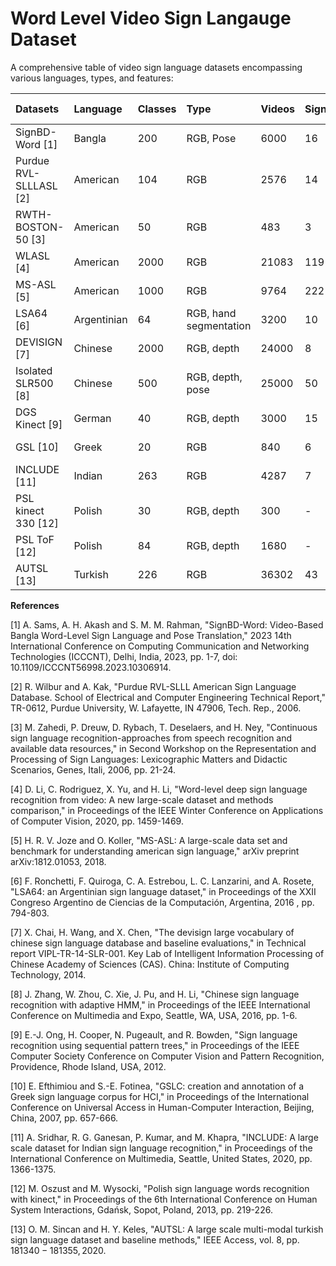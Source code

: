# Word Level Video Sign Langauge Dataset 

A comprehensive table of video sign language datasets encompassing various languages, types, and features:

| Datasets | Language | Classes | Type | Videos | Signers | Availibility | Dataset link |
| :--- | :--- | :--- | :--- | :--- | :--- | :--- | :--- |
| SignBD-Word [1] | Bangla | 200 | RGB, Pose | 6000 | 16 | Public | [Link to Dataset](https://sites.google.com/view/signbd-word/dataset)
| Purdue RVL-SLLLASL [2]| American | 104 | RGB | 2576 | 14 | Public | [Link to Dataset](https://engineering.purdue.edu/RVL/Database/ASL/asl-database-front.htm)
| RWTH-BOSTON-50 [3] | American | 50 | RGB | 483 | 3 | Public | [Link to Dataset](https://www-i6.informatik.rwth-aachen.de/aslr/database-rwth-boston-50.php) 
| WLASL [4] | American | 2000 | RGB | 21083 | 119 | Public | [Link to Dataset](https://dxli94.github.io/WLASL/)
| MS-ASL [5] | American| 1000 | RGB | 9764 | 222 |Public | [Link to Dataset](https://www.microsoft.com/en-us/research/project/ms-asl/downloads/) 
| LSA64 [6] | Argentinian | 64 | RGB, hand segmentation | 3200 | 10 |Public | [Link to Dataset](https://facundoq.github.io/datasets/lsa64/) 
| DEVISIGN [7] | Chinese | 2000 | RGB, depth | 24000 | 8 | Public | [Link to Dataset](https://vipl.ict.ac.cn/homepage/ksl/data.html) 
| Isolated SLR500 [8] | Chinese | 500 | RGB, depth, pose | 25000 | 50 | Public | [Link to Dataset](http://home.ustc.edu.cn/~hagjie/) 
| DGS Kinect [9] | German | 40 | RGB, depth | 3000 | 15 | Public | [Link to Dataset](https://www.cvssp.org/data/KinectSign/webpages/downloads.html) 
| GSL [10] | Greek | 20 | RGB | 840 | 6 | Public | [Link to Dataset](https://paperswithcode.com/dataset/gsl) 
| INCLUDE [11] | Indian | 263 | RGB | 4287 | 7 | Public | [Link to Dataset](https://zenodo.org/records/4010759) 
| PSL kinect 330 [12] | Polish | 30 | RGB, depth | 300 | - | Public | [Link to Dataset](https://vision.kia.prz.edu.pl/dynamickinect.php)
| PSL ToF [12] | Polish | 84 | RGB, depth | 1680 | - | Public | [Link to Dataset](https://vision.kia.prz.edu.pl/dynamictof.php) 
| AUTSL [13] | Turkish | 226 | RGB | 36302 | 43  | Public | [Link to Dataset](https://cvml.ankara.edu.tr/datasets/) 



**References**

[1] A. Sams, A. H. Akash and S. M. M. Rahman, "SignBD-Word: Video-Based Bangla Word-Level Sign Language and Pose Translation," 2023 14th International Conference on Computing Communication and Networking Technologies (ICCCNT), Delhi, India, 2023, pp. 1-7, doi: 10.1109/ICCCNT56998.2023.10306914.

[2] R. Wilbur and A. Kak, "Purdue RVL-SLLL American Sign Language Database. School of Electrical and Computer Engineering Technical Report," TR-0612, Purdue University, W. Lafayette, IN 47906, Tech. Rep., 2006.

[3] M. Zahedi, P. Dreuw, D. Rybach, T. Deselaers, and H. Ney, "Continuous sign language recognition-approaches from speech recognition and available data resources," in Second Workshop on the Representation and Processing of Sign Languages: Lexicographic Matters and Didactic Scenarios, Genes, Itali, 2006, pp. 21-24.

[4] D. Li, C. Rodriguez, X. Yu, and H. Li, "Word-level deep sign language recognition from video: A new large-scale dataset and methods comparison," in Proceedings of the IEEE Winter Conference on Applications of Computer Vision, 2020, pp. 1459-1469.

[5] H. R. V. Joze and O. Koller, "MS-ASL: A large-scale data set and benchmark for understanding american sign language," arXiv preprint arXiv:1812.01053, 2018.

[6] F. Ronchetti, F. Quiroga, C. A. Estrebou, L. C. Lanzarini, and A. Rosete, "LSA64: an Argentinian sign language dataset," in Proceedings of the XXII Congreso Argentino de Ciencias de la Computación, Argentina, 2016 , pp. 794-803.

[7] X. Chai, H. Wang, and X. Chen, "The devisign large vocabulary of chinese sign language database and baseline evaluations," in Technical report VIPL-TR-14-SLR-001. Key Lab of Intelligent Information Processing of Chinese Academy of Sciences (CAS). China: Institute of Computing Technology, 2014.

[8] J. Zhang, W. Zhou, C. Xie, J. Pu, and H. Li, "Chinese sign language recognition with adaptive HMM," in Proceedings of the IEEE International Conference on Multimedia and Expo, Seattle, WA, USA, 2016, pp. 1-6.

[9] E.-J. Ong, H. Cooper, N. Pugeault, and R. Bowden, "Sign language recognition using sequential pattern trees," in Proceedings of the IEEE Computer Society Conference on Computer Vision and Pattern Recognition, Providence, Rhode Island, USA, 2012.

[10] E. Efthimiou and S.-E. Fotinea, "GSLC: creation and annotation of a Greek sign language corpus for HCI," in Proceedings of the International Conference on Universal Access in Human-Computer Interaction, Beijing, China, 2007, pp. 657-666.

[11] A. Sridhar, R. G. Ganesan, P. Kumar, and M. Khapra, "INCLUDE: A large scale dataset for Indian sign language recognition," in Proceedings of the International Conference on Multimedia, Seattle, United States, 2020, pp. 1366-1375.

[12] M. Oszust and M. Wysocki, "Polish sign language words recognition with kinect," in Proceedings of the 6th International Conference on Human System Interactions, Gdańsk, Sopot, Poland, 2013, pp. 219-226.

[13] O. M. Sincan and H. Y. Keles, "AUTSL: A large scale multi-modal turkish sign language dataset and baseline methods," IEEE Access, vol. 8, pp. $181340-181355,2020$.
